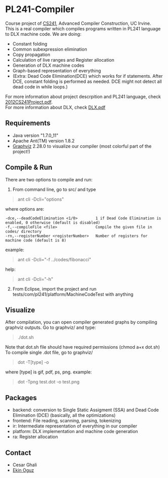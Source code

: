 PL241-Compiler
==============

Course project of <a href="http://www.ics.uci.edu/~franz/Site/w12cs241.html" target="_new">CS241</a>, Advanced Compiler Construction, UC Irvine.  
This is a real compiler which compiles programs written in PL241 language to DLX machine code. We are doing:
* Constant folding
* Common subexpression elimination
* Copy propagation
* Calculation of live ranges and Register allocation
* Generation of DLX machine codes
* Graph-based representation of everything
* (Extra: Dead Code Elimination(DCE) which works for if statements. After DCE, constant folding is performed as needed. DCE might not detect all dead code in while loops.)

For more information about project descrpition and PL241 language, check <a href="https://github.com/ekinoguz/PL241-Compiler/blob/master/2012CS241Project.pdf" target="_new">2012CS241Project.pdf</a>.  
For more information about DLX, check <a href="https://github.com/ekinoguz/PL241-Compiler/blob/master/DLX.pdf" target="_new">DLX.pdf</a>

Requirements
------------
* Java version "1.7.0_11"
* Apache Ant(TM) version 1.8.2
* <a href="http://www.graphviz.org/Home.php" target="_new">Graphviz</a> 2.28.0 to visualize our compiler (most colorful part of the project!)

Compile & Run
-------------
There are two options to compile and run:  
1) From command line, go to src/ and type
> ant cli -Dcli="options"

where options are:

	-dce,--deadCodeElimination <1/0>        1 if Dead Code Elimination is enabled, 0 otherwise (default is disabled)
	-f,--compileFile <file>                 Compile the given file in codes/ directory
	-rn,--registerNumber <registerNumber>   Number of registers for machine code (default is 8)
example:
> ant cli -Dcli="-f ../codes/fibonacci"

help:
> ant cli -Dcli="-h"

2) From Eclipse, import the project and run tests/com/pl241/platform/MachineCodeTest with anything

Visualize
---------
After compilation, you can open compiler generated graphs by compiling graphviz outputs. Go to graphviz/ and type:
> ./dot.sh

Note that dot.sh file should have required permissions (chmod a+x dot.sh)  
To compile single .dot file, go to graphviz/

> dot -T[type] <input-dot-file> -o <output-file> 

where [type] is gif, pdf, ps, png. example: 
> dot -Tpng test.dot -o test.png

Packages
--------
* backend: conversion to Single Static Assigment (SSA) and Dead Code Elimination (DCE) (basically, all the optimizations)
* frontend: File reading, scanning, parsing, tokenizing
* ir: Intermediate representation of everything in our compiler
* platform: DLX implementation and machine code generation
* ra: Register allocation

Contact
-------
* Cesar Ghali
* <a href="https://github.com/ekinoguz" target="_new">Ekin Oguz
